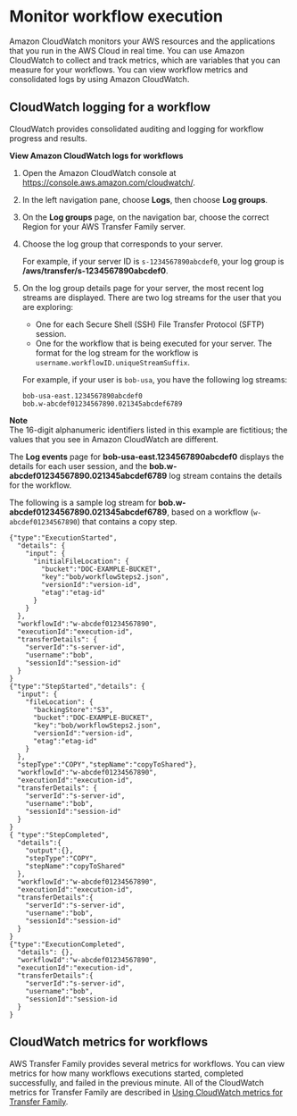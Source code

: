 # Monitor workflow execution<a name="cloudwatch-workflow"></a>

Amazon CloudWatch monitors your AWS resources and the applications that you run in the AWS Cloud in real time\. You can use Amazon CloudWatch to collect and track metrics, which are variables that you can measure for your workflows\. You can view workflow metrics and consolidated logs by using Amazon CloudWatch\.

## CloudWatch logging for a workflow<a name="cloudwatch-workflow-logs"></a>

CloudWatch provides consolidated auditing and logging for workflow progress and results\.

**View Amazon CloudWatch logs for workflows**

1. Open the Amazon CloudWatch console at [https://console\.aws\.amazon\.com/cloudwatch/](https://console.aws.amazon.com/cloudwatch/)\.

1. In the left navigation pane, choose **Logs**, then choose **Log groups**\.

1. On the **Log groups** page, on the navigation bar, choose the correct Region for your AWS Transfer Family server\.

1. Choose the log group that corresponds to your server\.

   For example, if your server ID is `s-1234567890abcdef0`, your log group is **/aws/transfer/s\-1234567890abcdef0**\.

1. On the log group details page for your server, the most recent log streams are displayed\. There are two log streams for the user that you are exploring: 
   + One for each Secure Shell \(SSH\) File Transfer Protocol \(SFTP\) session\.
   + One for the workflow that is being executed for your server\. The format for the log stream for the workflow is `username.workflowID.uniqueStreamSuffix`\.

   For example, if your user is `bob-usa`, you have the following log streams:

   ```
   bob-usa-east.1234567890abcdef0
   bob.w-abcdef01234567890.021345abcdef6789
   ```
**Note**  
 The 16\-digit alphanumeric identifiers listed in this example are fictitious; the values that you see in Amazon CloudWatch are different\. 

The **Log events** page for **bob\-usa\-east\.1234567890abcdef0** displays the details for each user session, and the **bob\.w\-abcdef01234567890\.021345abcdef6789** log stream contains the details for the workflow\. 

 The following is a sample log stream for **bob\.w\-abcdef01234567890\.021345abcdef6789**, based on a workflow \(`w-abcdef01234567890`\) that contains a copy step\. 

```
{"type":"ExecutionStarted",
  "details": {
    "input": {
      "initialFileLocation": {
        "bucket":"DOC-EXAMPLE-BUCKET",
        "key":"bob/workflowSteps2.json",
        "versionId":"version-id",
        "etag":"etag-id"
      }
    }
  },
  "workflowId":"w-abcdef01234567890",
  "executionId":"execution-id",
  "transferDetails": {
    "serverId":"s-server-id",
    "username":"bob",
    "sessionId":"session-id"
  }
}
{"type":"StepStarted","details": {
  "input": {
    "fileLocation": {
      "backingStore":"S3",
      "bucket":"DOC-EXAMPLE-BUCKET",
      "key":"bob/workflowSteps2.json",
      "versionId":"version-id",
      "etag":"etag-id"
    }
  },
  "stepType":"COPY","stepName":"copyToShared"},
  "workflowId":"w-abcdef01234567890",
  "executionId":"execution-id",
  "transferDetails": {
    "serverId":"s-server-id",
    "username":"bob",
    "sessionId":"session-id"
  }
}
{ "type":"StepCompleted",
  "details":{
    "output":{},
    "stepType":"COPY",
    "stepName":"copyToShared"
  },
  "workflowId":"w-abcdef01234567890",
  "executionId":"execution-id",
  "transferDetails":{
    "serverId":"s-server-id",
    "username":"bob",
    "sessionId":"session-id"
  }
}
{"type":"ExecutionCompleted",
  "details": {},
  "workflowId":"w-abcdef01234567890",
  "executionId":"execution-id",
  "transferDetails":{
    "serverId":"s-server-id",
    "username":"bob",
    "sessionId":"session-id
  }
}
```

## CloudWatch metrics for workflows<a name="cloudwatch-workflows-metrics"></a>

AWS Transfer Family provides several metrics for workflows\. You can view metrics for how many workflows executions started, completed successfully, and failed in the previous minute\. All of the CloudWatch metrics for Transfer Family are described in [Using CloudWatch metrics for Transfer Family](monitoring.md#metrics)\.